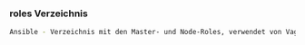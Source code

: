 ### roles Verzeichnis

```bash
Ansible - Verzeichnis mit den Master- und Node-Roles, verwendet von Vagrant
```